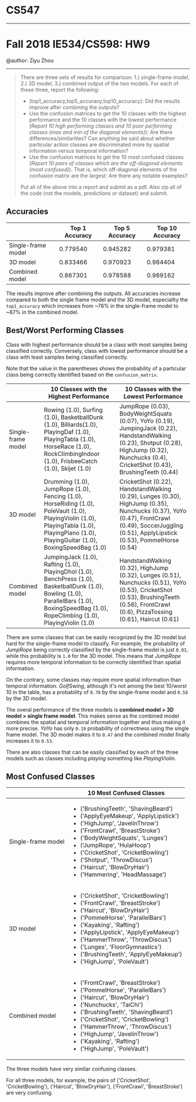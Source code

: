 # CS547
------
# Fall 2018 IE534/CS598:  HW9

@author: Ziyu Zhou

------


>There are three sets of results for comparison: 1.) single-frame model, 2.) 3D model, 3.) combined output of the two models. For each of these three, report the following:
>
>- (top1_accuracy,top5_accuracy,top10_accuracy): Did the results improve after combining the outputs?
>- Use the confusion matrices to get the 10 classes with the highest performance and the 10 classes with the lowest performance (_Report 10 high performing classes and 10 poor performing classes (max and min of the diagonal elements)_): Are there differences/similarities? Can anything be said about whether particular action classes are discriminated more by spatial information versus temporal information?
>- Use the confusion matrices to get the 10 most confused classes (_Report 10 pairs of classes which are the off-diagonal elements (most confused)_). That is, which off-diagonal elements of the confusion matrix are the largest: Are there any notable examples?
>
>Put all of the above into a report and submit as a pdf. Also zip all of the code (not the models, predictions or dataset) and submit.

## Accuracies

|                    | Top 1 Accuracy | Top 5 Accuracy | Top 10 Accuracy |
| ------------------ | -------------- | -------------- | --------------- |
| Single-frame model | 0.779540       | 0.945282       | 0.979381        |
| 3D model           | 0.833466       | 0.970923       | 0.984404        |
| Combined model     | 0.867301       | 0.978588       | 0.989162        |

The results improve after combining the outputs. All accuracies increase compared to both the single frame model and the 3D model, especiallty the `top1_accuracy` which increases from ~78% in the single-frame model to ~87% in the combined model.





<div style="page-break-after: always;"></div>



## Best/Worst Performing Classes

Class with highest performance should be a class with most samples being classified correctly. Conversely, class with lowest performance should be a class with least samples being classified correctly.

Note that the value in the parentheses shows the probability of a particular class being correctly identified based on the `confusion_matrix`.

|                    | 10 Classes with the Highest Performance                      | 10 Classes with the Lowest Performance                       |
| ------------------ | ------------------------------------------------------------ | ------------------------------------------------------------ |
| Single-frame model | Rowing (1.0),  Surfing (1.0), BasketballDunk (1.0), Billiards(1.0), PlayingDaf (1.0), PlayingTabla (1.0), HorseRace (1.0), RockClimbingIndoor (1.0), FrisbeeCatch (1.0), Skijet (1.0) | JumpRope (0.03), BodyWeightSquats (0.07), YoYo (0.19), JumpingJack (0.22), HandstandWalking (0.23), Shotput (0.28), HighJump (0.32), Nunchucks (0.4), CricketShot (0.43), BrushingTeeth (0.44) |
| 3D model           | Drumming (1.0), JumpRope (1.0), Fencing (1.0), HorseRiding (1.0), PoleVault (1.0), PlayingViolin (1.0), PlayingTabla (1.0), PlayingPiano (1.0), PlayingGuitar (1.0), BoxingSpeedBag (1.0) | CricketShot (0.22), HandstandWalking (0.29),  Lunges (0.30), HighJump (0.35), Nunchucks (0.37), YoYo (0.47), FrontCrawl (0.49), SoccerJuggling (0.51), ApplyLipstick (0.53), PommelHorse (0.54) |
| Combined model     | JumpingJack (1.0), Rafting (1.0), PlayingDhol (1.0), BenchPress (1.0), BasketballDunk (1.0), Bowling (1.0), ParallelBars (1.0), BoxingSpeedBag (1.0), RopeClimbing (1.0), PlayingViolin (1.0) | HandstandWalking (0.32), HighJump (0.32), Lunges (0.51),  Nunchucks (0.51), YoYo (0.53), CricketShot (0.53), BrushingTeeth (0.56), FrontCrawl (0.6), PizzaTossing (0.61), Haircut (0.61) |

There are some classes that can be easily recognized by the 3D model but hard for the single-frame model to classify. For example, the probability of _JumpRope_ being correctly classified by the single-frame model is just `0.03`, while this probability is `1.0` for the 3D model. This means that _JumpRope_ requires more temporal information to be correctly identified than spatial information.

On the contrary, some classes may require more spatial information than temporal information. _GolfSwing_, although it's not among the best 10/worst 10 in the table, has a probability of `0.78` by the single-frame model and `0.58` by the 3D model.

The overal performance of the three models is **combined model > 3D model > single frame model**. This makes sense as the combined model combines the spatial and temporal information together and thus making it more precise. _YoYo_ has only `0.19` probability of correctness using the single frame model. The 3D model makes it to `0.47` and the combined model finally increases it to `0.53`.

There are also classes that can be easily classified by each of the three models such as classes including _playing_ something like _PlayingViolin_.



<div style="page-break-after: always;"></div>



## Most Confused Classes

|                    | 10 Most Confused Classes                                     |
| ------------------ | ------------------------------------------------------------ |
| Single-frame model | <ul><li>('BrushingTeeth', 'ShavingBeard')</li><li>('ApplyEyeMakeup', 'ApplyLipstick')</li> <li>('HighJump', 'JavelinThrow')</li> <li>('FrontCrawl', 'BreastStroke')</li> <li>('BodyWeightSquats', 'Lunges')</li> <li>('JumpRope', 'HulaHoop')</li> <li>('CricketShot', 'CricketBowling')</li> <li>('Shotput', 'ThrowDiscus')</li> <li>('Haircut', 'BlowDryHair')</li> <li>('Hammering', 'HeadMassage')</li></ul> |
| 3D model           | <ul><li>('CricketShot', 'CricketBowling')</li> <li>('FrontCrawl', 'BreastStroke')</li> <li>('Haircut', 'BlowDryHair')</li> <li>('PommelHorse', 'ParallelBars')</li> <li>('Kayaking', 'Rafting')</li> <li>('ApplyLipstick', 'ApplyEyeMakeup')</li> <li>('HammerThrow', 'ThrowDiscus')</li> <li>('Lunges', 'FloorGymnastics')</li> <li>('BrushingTeeth', 'ApplyEyeMakeup')</li> <li>('HighJump', 'PoleVault')</li></ul> |
| Combined model     | <ul><li>('FrontCrawl', 'BreastStroke')</li> <li>('PommelHorse', 'ParallelBars')</li> <li>('Haircut', 'BlowDryHair')</li> <li>('Nunchucks', 'TaiChi')</li> <li>('BrushingTeeth', 'ShavingBeard')</li> <li>('CricketShot', 'CricketBowling')</li> <li>('HammerThrow', 'ThrowDiscus')</li> <li>('HighJump', 'JavelinThrow')</li> <li>('Kayaking', 'Rafting')</li> <li>('HighJump', 'PoleVault')</li></ul> |

The three models have very similar confusing classes.

For all three models, for example, the pairs of ('CricketShot', 'CricketBowling'), ('Haircut', 'BlowDryHair'), ('FrontCrawl', 'BreastStroke') are very confusing.
